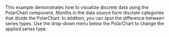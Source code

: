 This example demonstrates how to&nbsp;visualize discrete data using the PolarChart component. Months in&nbsp;the data source form discrete categories that divide the PolarChart. In&nbsp;addition, you can spot the difference between series types. Use the drop-down menu below the PolarChart to&nbsp;change the applied series type.